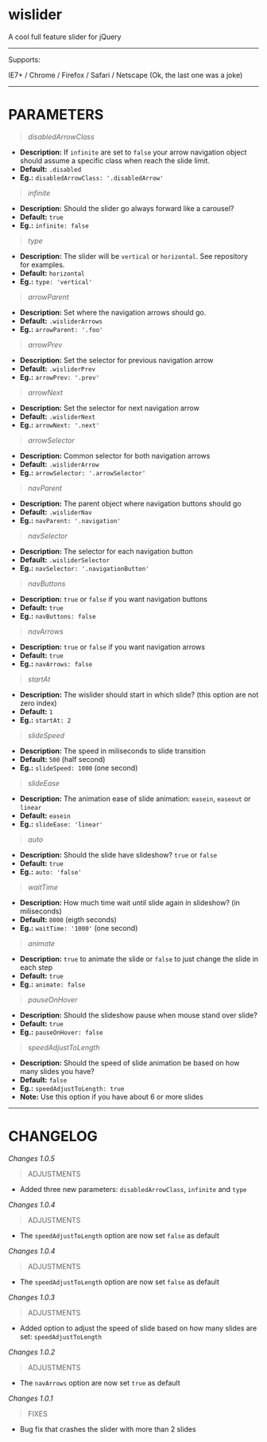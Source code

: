 wislider
========

A cool full feature slider for jQuery

***
Supports:

IE7+ / Chrome / Firefox / Safari / Netscape (Ok, the last one was a joke)
***

PARAMETERS
========

> *disabledArrowClass*
* **Description:** If ```infinite``` are set to ```false``` your arrow navigation object should assume a specific class when reach the slide limit.
* **Default:** ```.disabled```
* **Eg.:** ```disabledArrowClass: '.disabledArrow'```

> *infinite*
* **Description:** Should the slider go always forward like a carousel?
* **Default:** ```true```
* **Eg.:** ```infinite: false```

> *type*
* **Description:** The slider will be ```vertical``` or ```horizontal```. See repository for examples.
* **Default:** ```horizontal```
* **Eg.:** ```type: 'vertical'```

> *arrowParent*
* **Description:** Set where the navigation arrows should go.
* **Default:** ```.wisliderArrows```
* **Eg.:** ```arrowParent: '.foo'```

> *arrowPrev*
* **Description:** Set the selector for previous navigation arrow
* **Default:** ```.wisliderPrev```
* **Eg.:** ```arrowPrev: '.prev'```

> *arrowNext*
* **Description:** Set the selector for next navigation arrow
* **Default:** ```.wisliderNext```
* **Eg.:** ```arrowNext: '.next'```

> *arrowSelector*
* **Description:** Common selector for both navigation arrows
* **Default:** ```.wisliderArrow```
* **Eg.:** ```arrowSelector: '.arrowSelector'```

> *navParent*
* **Description:** The parent object where navigation buttons should go
* **Default:** ```.wisliderNav```
* **Eg.:** ```navParent: '.navigation'```

> *navSelector*
* **Description:** The selector for each navigation button
* **Default:** ```.wisliderSelector```
* **Eg.:** ```navSelector: '.navigationButton'```

> *navButtons*
* **Description:** ```true``` or ```false``` if you want navigation buttons
* **Default:** ```true```
* **Eg.:** ```navButtons: false```

> *navArrows*
* **Description:** ```true``` or ```false``` if you want navigation arrows
* **Default:** ```true```
* **Eg.:** ```navArrows: false```

> *startAt*
* **Description:** The wislider should start in which slide? (this option are not zero index)
* **Default:** ```1```
* **Eg.:** ```startAt: 2```

> *slideSpeed*
* **Description:** The speed in miliseconds to slide transition
* **Default:** ```500``` (half second)
* **Eg.:** ```slideSpeed: 1000``` (one second)

> *slideEase*
* **Description:** The animation ease of slide animation: ```easein```, ```easeout``` or ```linear```
* **Default:** ```easein```
* **Eg.:** ```slideEase: 'linear'```

> *auto*
* **Description:** Should the slide have slideshow? ```true``` or ```false```
* **Default:** ```true```
* **Eg.:** ```auto: 'false'```

> *waitTime*
* **Description:** How much time wait until slide again in slideshow? (in miliseconds)
* **Default:** ```8000``` (eigth seconds)
* **Eg.:** ```waitTime: '1000'``` (one second)

> *animate*
* **Description:** ```true``` to animate the slide or ```false``` to just change the slide in each step
* **Default:** ```true```
* **Eg.:** ```animate: false```

> *pauseOnHover*
* **Description:** Should the slideshow pause when mouse stand over slide?
* **Default:** ```true```
* **Eg.:** ```pauseOnHover: false```

> *speedAdjustToLength*
* **Description:** Should the speed of slide animation be based on how many slides you have?
* **Default:** ```false```
* **Eg.:** ```speedAdjustToLength: true```
* **Note:** Use this option if you have about 6 or more slides

***

CHANGELOG
========
*Changes 1.0.5*

> ADJUSTMENTS
* Added three new parameters: ```disabledArrowClass```, ```infinite``` and ```type```

*Changes 1.0.4*

> ADJUSTMENTS
* The ```speedAdjustToLength``` option are now set ```false``` as default

*Changes 1.0.4*

> ADJUSTMENTS
* The ```speedAdjustToLength``` option are now set ```false``` as default

*Changes 1.0.3*

> ADJUSTMENTS
* Added option to adjust the speed of slide based on how many slides are set: ```speedAdjustToLength```

*Changes 1.0.2*

> ADJUSTMENTS
* The ```navArrows``` option are now set ```true``` as default

*Changes 1.0.1*

> FIXES
* Bug fix that crashes the slider with more than 2 slides
